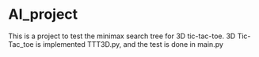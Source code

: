 # AI_project
This is a project to test the minimax search tree for 3D tic-tac-toe.
3D Tic-Tac_toe is implemented TTT3D.py, and the test is done in main.py
